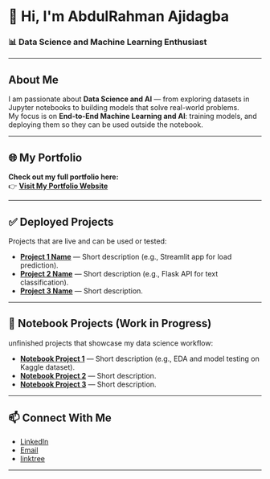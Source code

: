 
# 👋 Hi, I'm **AbdulRahman Ajidagba**  

### 📊 Data Science and Machine Learning Enthusiast 

---

##  About Me  
I am passionate about **Data Science and AI** — from exploring datasets in Jupyter notebooks to building models that solve real-world problems.  
My focus is on **End-to-End Machine Learning and AI**: training models, and deploying them so they can be used outside the notebook.  

---

## 🌐 My Portfolio  
**Check out my full portfolio here:**  
👉 [**Visit My Portfolio Website**](https://yourportfolio.com)  

---

## ✅ Deployed Projects  
Projects that are live and can be used or tested:  

- [**Project 1 Name**](#) — Short description (e.g., Streamlit app for load prediction).  
- [**Project 2 Name**](#) — Short description (e.g., Flask API for text classification).  
- [**Project 3 Name**](#) — Short description.  

---

## 📝 Notebook Projects (Work in Progress)  
unfinished projects that showcase my data science workflow:  

- [**Notebook Project 1**](#) — Short description (e.g., EDA and model testing on Kaggle dataset).  
- [**Notebook Project 2**](#) — Short description.  
- [**Notebook Project 3**](#) — Short description.  

---

## 📫 Connect With Me  
- [LinkedIn](https://www.linkedin.com/in/abdul-rahman-ajidagba)  
- [Email](mailto:ajidagba19@gmail.com)  
- [linktree](https://linktr.ee/calaabdul) 

---
